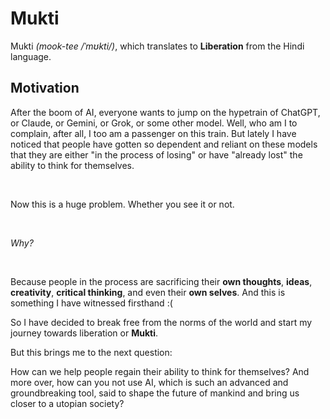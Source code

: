 # Mukti

Mukti _(mook-tee /ˈmʊkti/)_, which translates to **Liberation** from the Hindi language.

## Motivation

After the boom of AI, everyone wants to jump on the hypetrain of ChatGPT, or Claude, or Gemini, or Grok, or some other model. Well, who am I to complain, after all, I too am a passenger on this train. But lately I have noticed that people have gotten so dependent and reliant on these models that they are either "in the process of losing" or have "already lost" the ability to think for themselves.

<br />

Now this is a huge problem. Whether you see it or not.

<br />

_Why?_

<br />

Because people in the process are sacrificing their **own thoughts**, **ideas**, **creativity**, **critical thinking**, and even their **own selves**. And this is something I have witnessed firsthand :(

So I have decided to break free from the norms of the world and start my journey towards liberation or **Mukti**.

But this brings me to the next question:

How can we help people regain their ability to think for themselves? And more over, how can you not use AI, which is such an advanced and groundbreaking tool, said to shape the future of mankind and bring us closer to a utopian society?
